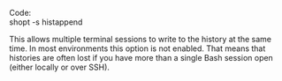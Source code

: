 Code:    
    shopt -s histappend
    
This allows multiple terminal sessions to write to the history at the same time.
In most environments this option is not enabled.
That means that histories are often lost if you have more than a single Bash session open (either locally or over SSH).
